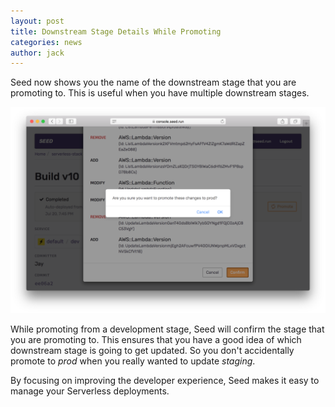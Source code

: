 ```yaml
---
layout: post
title: Downstream Stage Details While Promoting
categories: news
author: jack
---
```


Seed now shows you the name of the downstream stage that you are promoting to. This is useful when you have multiple downstream stages.

![Downstream stage name while promoting in Seed](/assets/blog/downstream-stage-details-while-promoting/confirm-downstream-stage-name.png)

While promoting from a development stage, Seed will confirm the stage that you are promoting to. This ensures that you have a good idea of which downstream stage is going to get updated. So you don't accidentally promote to _prod_ when you really wanted to update _staging_.

By focusing on improving the developer experience, Seed makes it easy to manage your Serverless deployments.
